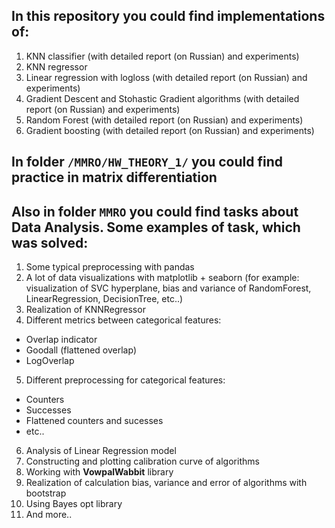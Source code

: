## In this repository you could find implementations of:
1. KNN classifier (with detailed report (on Russian) and experiments)
1. KNN regressor
1. Linear regression with logloss (with detailed report (on Russian) and experiments)
1. Gradient Descent and Stohastic Gradient algorithms (with detailed report (on Russian) and experiments)
1. Random Forest (with detailed report (on Russian) and experiments)
1. Gradient boosting (with detailed report (on Russian) and experiments)


## In folder `/MMRO/HW_THEORY_1/` you could find practice in matrix differentiation

## Also in folder `MMRO` you could find tasks about Data Analysis. Some examples of task, which was solved:
1. Some typical preprocessing with pandas
1. A lot of data visualizations with matplotlib + seaborn (for example: visualization of SVC hyperplane, bias and variance of RandomForest, LinearRegression, DecisionTree, etc..)
1. Realization of KNNRegressor
1. Different metrics between categorical features:
  * Overlap indicator
  * Goodall (flattened overlap)
  * LogOverlap
5. Different preprocessing for categorical features:
  * Counters
  * Successes
  * Flattened counters and sucesses
  * etc..
6. Analysis of Linear Regression model
7. Constructing and plotting calibration curve of algorithms
8. Working with **VowpalWabbit** library
9. Realization of calculation bias, variance and error of algorithms with bootstrap
10. Using Bayes opt library
11. And more..
